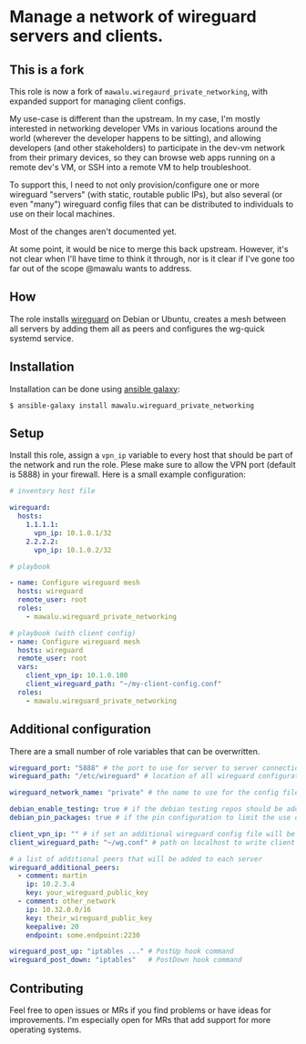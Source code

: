 # Manage a network of wireguard servers and clients.

## This is a fork

This role is now a fork of `mawalu.wiregaurd_private_networking`, with expanded support for managing client configs.

My use-case is different than the upstream.  In my case, I'm mostly interested in networking developer VMs in various
locations around the world (wherever the developer happens to be sitting), and allowing developers (and other 
stakeholders) to participate in the dev-vm network from their primary devices, so they can browse web apps running on 
a remote dev's VM, or SSH into a remote VM to help troubleshoot.

To support this, I need to not only provision/configure one or more wireguard "servers" (with static, routable public 
IPs), but also several (or even "many") wireguard config files that can be distributed to individuals to use on their
local machines.

Most of the changes aren't documented yet.

At some point, it would be nice to merge this back upstream. However, it's not clear when I'll have time to think it
through, nor is it clear if I've gone too far out of the scope @mawalu wants to address. 



## How

The role installs [wireguard](https://wireguard.com) on Debian or Ubuntu, creates a mesh between all servers by adding them all as peers and configures the wg-quick systemd service.

## Installation

Installation can be done using [ansible galaxy](https://galaxy.ansible.com/mawalu/wireguard_private_networking):

```
$ ansible-galaxy install mawalu.wireguard_private_networking
```

## Setup

Install this role, assign a `vpn_ip` variable to every host that should be part of the network and run the role. Plese make sure to allow the VPN port (default is 5888) in your firewall. Here is a small example configuration:

```yaml
# inventory host file

wireguard:
  hosts:
    1.1.1.1:
      vpn_ip: 10.1.0.1/32
    2.2.2.2:
      vpn_ip: 10.1.0.2/32

```

```yaml
# playbook

- name: Configure wireguard mesh
  hosts: wireguard
  remote_user: root
  roles:
    - mawalu.wireguard_private_networking
```

```yaml
# playbook (with client config)
- name: Configure wireguard mesh
  hosts: wireguard
  remote_user: root
  vars:
    client_vpn_ip: 10.1.0.100
    client_wireguard_path: "~/my-client-config.conf"
  roles:
    - mawalu.wireguard_private_networking
```

## Additional configuration

There are a small number of role variables that can be overwritten.

```yaml
wireguard_port: "5888" # the port to use for server to server connections
wireguard_path: "/etc/wireguard" # location of all wireguard configurations

wireguard_network_name: "private" # the name to use for the config file and wg-quick

debian_enable_testing: true # if the debian testing repos should be added on debian machines
debian_pin_packages: true # if the pin configuration to limit the use of unstable repos should be created on debian machines

client_vpn_ip: "" # if set an additional wireguard config file will be generated at the specified path on localhost
client_wireguard_path: "~/wg.conf" # path on localhost to write client config, if client_vpn_ip is set 

# a list of additional peers that will be added to each server
wireguard_additional_peers:
  - comment: martin
    ip: 10.2.3.4
    key: your_wireguard_public_key
  - comment: other_network
    ip: 10.32.0.0/16
    key: their_wireguard_public_key
    keepalive: 20 
    endpoint: some.endpoint:2230 

wireguard_post_up: "iptables ..." # PostUp hook command
wireguard_post_down: "iptables"   # PostDown hook command
```

## Contributing

Feel free to open issues or MRs if you find problems or have ideas for improvements. I'm especially open for MRs that add support for more operating systems.

